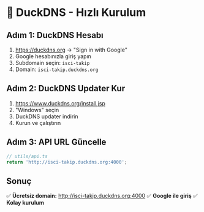 # 🦆 DuckDNS - Hızlı Kurulum

## Adım 1: DuckDNS Hesabı
1. https://duckdns.org → "Sign in with Google"
2. Google hesabınızla giriş yapın
3. Subdomain seçin: `isci-takip`
4. Domain: `isci-takip.duckdns.org`

## Adım 2: DuckDNS Updater Kur
1. https://www.duckdns.org/install.jsp
2. "Windows" seçin
3. DuckDNS updater indirin
4. Kurun ve çalıştırın

## Adım 3: API URL Güncelle
```javascript
// utils/api.ts
return 'http://isci-takip.duckdns.org:4000';
```

## Sonuç
✅ **Ücretsiz domain:** http://isci-takip.duckdns.org:4000
✅ **Google ile giriş**
✅ **Kolay kurulum**
